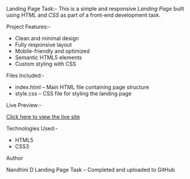  Landing Page Task:-
This is a simple and responsive *Landing Page* built using *HTML* and *CSS* as part of a front-end development task.

 Project Features:-

- Clean and minimal design
- Fully responsive layout
- Mobile-friendly and optimized
- Semantic HTML5 elements
- Custom styling with CSS

 Files Included:-

- index.html – Main HTML file containing page structure
- style.css – CSS file for styling the landing page

 Live Preview:-

 [Click here to view the live site](https://github.com/nandhinidamodaran/Landing-Page-Task)

 Technologies Used:-

- HTML5
- CSS3

 Author

Nandhini D 
Landing Page Task – Completed and uploaded to GitHub
